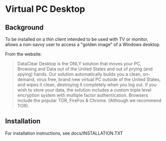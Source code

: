 # Virtual PC Desktop
## Background
To be installed on a thin client intended to be used with TV or monitor, allows a non-savvy user to access a "golden image" of a Windows desktop.

From the website:
> DataClear Desktop is the ONLY solution that moves your PC, Browsing and Data out of the United States and out of prying (and spying) hands. Our solution automatically builds you a clean, on-demand, virus free, brand new virtual PC outside of the United States, and wipes it clean, destroying it completely when you log out. If you wish to store your data, the solution includes a custom triple level encryption system with multiple factor authentication. Browsers include the popular TOR, FireFox & Chrome. (Although we recommend TOR).

## Installation
For installation instructions, see docs/INSTALLATION.TXT 
